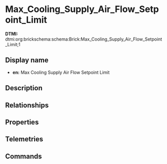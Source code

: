 # Max_Cooling_Supply_Air_Flow_Setpoint_Limit
**DTMI:** dtmi:org:brickschema:schema:Brick:Max_Cooling_Supply_Air_Flow_Setpoint_Limit;1
## Display name
- **en:** Max Cooling Supply Air Flow Setpoint Limit
## Description
## Relationships
## Properties
## Telemetries
## Commands
